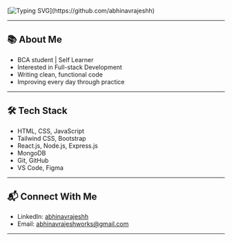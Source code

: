 [![Typing SVG](https://readme-typing-svg.herokuapp.com?font=Fira+Code&size=18&color=blue&width=500&lines=Hi+there!+👋+I'm+Abhinav+Rajesh.;Welcome+to+my+GitHub!)](https://github.com/abhinavrajeshh)

---
## 📚 About Me

- BCA student | Self Learner
- Interested in Full-stack Development  
- Writing clean, functional code  
- Improving every day through practice  

---

## 🛠️ Tech Stack

- HTML, CSS, JavaScript  
- Tailwind CSS, Bootstrap  
- React.js, Node.js, Express.js  
- MongoDB  
- Git, GitHub  
- VS Code, Figma

---

## 📬 Connect With Me

- LinkedIn: [abhinavrajeshh](https://linkedin.com/in/abhinavrajeshh)  
- Email: [abhinavrajeshworks@gmail.com](mailto:abhinavrajeshworks@gmail.com)  

---

<!-- ![Profile Views](https://komarev.com/ghpvc/?username=abhinavrajeshh&color=blue)  -->

